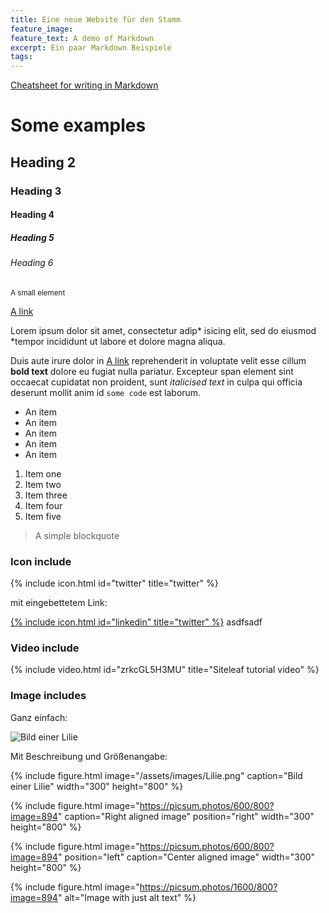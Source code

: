```yaml
---
title: Eine neue Website für den Stamm
feature_image:
feature_text: A demo of Markdown
excerpt: Ein paar Markdown Beispiele
tags:
---
```


[Cheatsheet for writing in Markdown](https://guides.github.com/pdfs/markdown-cheatsheet-online.pdf)

# Some examples

## Heading 2

### Heading 3

#### Heading 4

##### Heading 5

###### Heading 6

<small>A small element</small>

[A link](https://david.darn.es "A link")

Lorem ipsum dolor sit amet, consectetur adip* isicing elit, sed do eiusmod *tempor incididunt ut labore et dolore magna aliqua.

Duis aute irure dolor in [A link](https://david.darn.es "A link") reprehenderit in voluptate velit esse cillum **bold text** dolore eu fugiat nulla pariatur. Excepteur span element sint occaecat cupidatat non proident, sunt _italicised text_ in culpa qui officia deserunt mollit anim id `some code` est laborum.

* An item
* An item
* An item
* An item
* An item

1. Item one
2. Item two
3. Item three
4. Item four
5. Item five

> A simple blockquote

### Icon include

{% include icon.html id="twitter" title="twitter" %}

mit eingebettetem Link:

[{% include icon.html id="linkedin" title="twitter" %}](https://www.linkedin.com/in/daviddarnes) asdfsadf

### Video include

{% include video.html id="zrkcGL5H3MU" title="Siteleaf tutorial video" %}

### Image includes

Ganz einfach:

![Bild einer Lilie](/assets/images/Lilie.png)

Mit Beschreibung und Größenangabe:

{% include figure.html image="/assets/images/Lilie.png" caption="Bild einer Lilie" width="300" height="800" %}

{% include figure.html image="https://picsum.photos/600/800?image=894" caption="Right aligned image" position="right" width="300" height="800" %}

{% include figure.html image="https://picsum.photos/600/800?image=894" position="left" caption="Center aligned image" width="300" height="800" %}

{% include figure.html image="https://picsum.photos/1600/800?image=894" alt="Image with just alt text" %}
